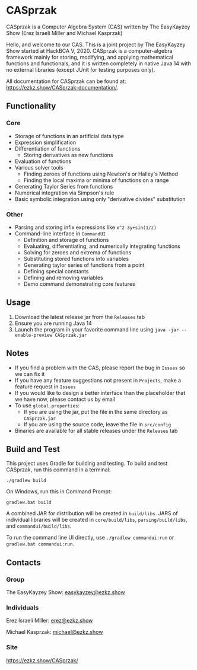 # CASprzak
CASprzak is a Computer Algebra System (CAS) written by The EasyKayzey Show (Erez Israeli Miller and Michael Kasprzak)

Hello, and welcome to our CAS. This is a joint project by The EasyKayzey Show started at HackBCA V, 2020. CASprzak is a computer-algebra framework mainly for storing, modifying, and applying mathematical functions and functionals, and it is written completely in native Java 14 with no external libraries (except JUnit for testing purposes only).

All documentation for CASprzak can be found at: https://ezkz.show/CASprzak-documentation/.

## Functionality
### Core
- Storage of functions in an artificial data type
- Expression simplification
- Differentiation of functions 
  - Storing derivatives as new functions
- Evaluation of functions
- Various solver tools
  - Finding zeroes of functions using Newton's or Halley's Method
  - Finding the local maxima or minima of functions on a range
- Generating Taylor Series from functions
- Numerical integration via Simpson's rule
- Basic symbolic integration using only "derivative divides" substitution
### Other
- Parsing and storing infix expressions like `x^2-3y+sin(1/z)`
- Command-line interface in `CommandUI`
  - Definition and storage of functions
  - Evaluating, differentiating, and numerically integrating functions
  - Solving for zeroes and extrema of functions
  - Substituting stored functions into variables
  - Generating taylor series of functions from a point
  - Defining special constants
  - Defining and removing variables
  - Demo command demonstrating core features

## Usage
1. Download the latest release jar from the `Releases` tab
2. Ensure you are running Java 14
3. Launch the program in your favorite command line using `java -jar --enable-preview CASprzak.jar` 

## Notes
- If you find a problem with the CAS, please report the bug in `Issues` so we can fix it
- If you have any feature suggestions not present in `Projects`, make a feature request in `Issues`
- If you would like to design a better interface than the placeholder that we have now, please contact us by email
- To use `global.properties`:
   - If you are using the jar, put the file in the same directory as `CASprzak.jar`
   - If you are using the source code, leave the file in `src/config`
- Binaries are available for all stable releases under the `Releases` tab

## Build and Test

This project uses Gradle for building and testing. To build and test CASprzak, run this command in a terminal:
```shell
./gradlew build
```

On Windows, run this in Command Prompt:
```
gradlew.bat build
```

A combined JAR for distribution will be created in `build/libs`. JARS of individual libraries will be created in `core/build/libs`, `parsing/build/libs`, and `commandui/build/libs`.

To run the command line UI directly, use `./gradlew commandui:run` or `gradlew.bat commandui:run`.

## Contacts
### Group
The EasyKayzey Show: easykayzey@ezkz.show

### Individuals
Erez Israeli Miller: erez@ezkz.show

Michael Kasprzak: michael@ezkz.show

### Site
https://ezkz.show/CASprzak/
